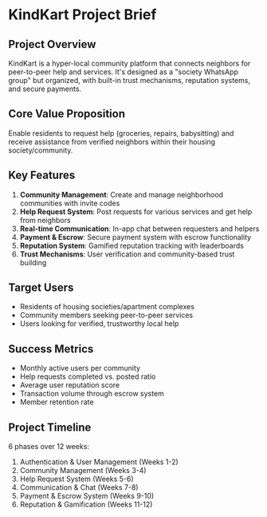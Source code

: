 # KindKart Project Brief

## Project Overview
KindKart is a hyper-local community platform that connects neighbors for peer-to-peer help and services. It's designed as a "society WhatsApp group" but organized, with built-in trust mechanisms, reputation systems, and secure payments.

## Core Value Proposition
Enable residents to request help (groceries, repairs, babysitting) and receive assistance from verified neighbors within their housing society/community.

## Key Features
1. **Community Management**: Create and manage neighborhood communities with invite codes
2. **Help Request System**: Post requests for various services and get help from neighbors
3. **Real-time Communication**: In-app chat between requesters and helpers
4. **Payment & Escrow**: Secure payment system with escrow functionality
5. **Reputation System**: Gamified reputation tracking with leaderboards
6. **Trust Mechanisms**: User verification and community-based trust building

## Target Users
- Residents of housing societies/apartment complexes
- Community members seeking peer-to-peer services
- Users looking for verified, trustworthy local help

## Success Metrics
- Monthly active users per community
- Help requests completed vs. posted ratio
- Average user reputation score
- Transaction volume through escrow system
- Member retention rate

## Project Timeline
6 phases over 12 weeks:
1. Authentication & User Management (Weeks 1-2)
2. Community Management (Weeks 3-4)
3. Help Request System (Weeks 5-6)
4. Communication & Chat (Weeks 7-8)
5. Payment & Escrow System (Weeks 9-10)
6. Reputation & Gamification (Weeks 11-12)
